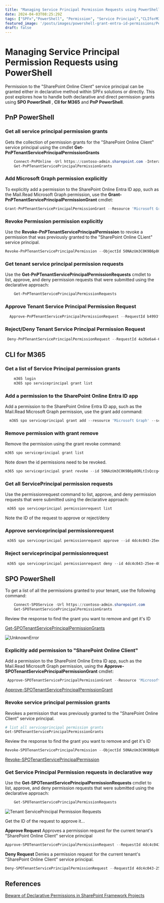 ```yaml
---
title: "Managing Service Principal Permission Requests using PowerShell"
date: 2024-04-03T08:25:29Z
tags: ["SPFx","PowerShell", "Permission", "Service Principal","CLIforM365","PnP PowerShell","SPO PowerShell","Declarative","Explicit"]
featured_image: '/posts/images/powershell-grant-entra-id-permissions/PendingRequests.png'
draft: false
---
```


# Managing Service Principal Permission Requests using PowerShell

Permission to the "SharePoint Online Client" service principal can be granted either in declarative method within SPFx solutions or directly.
This post explores how to handle both declarative and direct permission grants using **SPO PowerShell** , **ClI for M365** and **PnP PowerShell**.

## PnP PowerShell

### Get all service principal permission grants

Gets the collection of permission grants for the "SharePoint Online Client" service principal using the cmdlet **Get-PnPTenantServicePrincipalPermissionGrants** 

```PowerShell
    Connect-PnPOnline -Url https://contoso-admin.sharepoint.com -Interactive
    Get-PnPTenantServicePrincipalPermissionGrants
```

### Add Microsoft Graph permission explicitly 

To explicitly add a permission to the SharePoint Online Entra ID app, such as the Mail.Read Microsoft Graph permission, use the **Grant-PnPTenantServicePrincipalPermissionGrant** cmdlet:

```PowerShell
Grant-PnPTenantServicePrincipalPermissionGrant --Resource 'Microsoft Graph' --Scope 'Mail.Read'
```

### Revoke Permission permission explicitly

Use the **Revoke-PnPTenantServicePrincipalPermission** to revoke a permission that was previously granted to the "SharePoint Online CLient" service principal.

```PowerShell
Revoke-PnPTenantServicePrincipalPermission --ObjectId 50NAzUm3C0K9B6p8ORLtIsQccg4rMERGvFGRtBsk2fA
```

### Get tenant service principal permission requests

Use the **Get-PnPTenantServicePrincipalPermissionRequests** cmdlet to list, approve, and deny permission requests that were submitted using the declarative approach:

```PowerShell
    Get-PnPTenantServicePrincipalPermissionRequests
```

###  Approve Tenant Service Principal Permission Request

```PowerShell
  Approve-PnPTenantServicePrincipalPermissionRequest --RequestId b4993f61-036d-465b-bc2f-6ef12696c26f
```

### Reject/Deny Tenant Service Principal Permission Request

```PowerShell
 Deny-PnPTenantServicePrincipalPermissionRequest --RequestId 4a36e6a4-61df-450c-a914-6c6efdaa2dd0
```

## CLI for M365

### Get a list of Service Principal permission grants

```powershell
    m365 login
    m365 spo serviceprincipal grant list
```

### Add a permission to the SharePoint Online Entra ID app

Add a permission to the SharePoint Online Entra ID app, such as the Mail.Read Microsoft Graph permission, use the grant add command:

```PowerShell
  m365 spo serviceprincipal grant add --resource 'Microsoft Graph' --scope 'Mail.Read'
```

### Remove permission with grant remove

Remove the permission using the grant revoke command:

```PowerShell 
m365 spo serviceprincipal grant list
```

Note down the id permissions need to be revoked.

```PowerShell 
m365 spo serviceprincipal grant revoke --id 50NAzUm3C0K9B6p8ORLtIsQccg4rMERGvFGRtBsk2fA
```

### Get all ServicePrincipal permission requests

Use the permissionrequest command to list, approve, and deny permission requests that were submitted using the declarative approach:

```PowerShell 
 m365 spo serviceprincipal permissionrequest list
```

Note the ID of the request to approve or reject/deny

### Approve serviceprincipal permissionrequest

```PowerShell 
 m365 spo serviceprincipal permissionrequest approve --id 4dc4c043-25ee-40f2-81d3-b3bf63da7538
```

### Reject serviceprincipal permissionrequest

```PowerShell 
 m365 spo serviceprincipal permissionrequest deny --id 4dc4c043-25ee-40f2-81d3-b3bf63da7538
```

## SPO PowerShell

To get a list of all the permissions granted to your tenant, use the following command:

```PowerShell
    Connect-SPOService -Url https://contoso-admin.sharepoint.com
    Get-SPOTenantServicePrincipalPermissionGrants
```

Review the response to find the grant you want to remove and get it's ID

[Get-SPOTenantServicePrincipalPermissionGrants](https://learn.microsoft.com/en-us/powershell/module/sharepoint-online/get-spotenantserviceprincipalpermissiongrants?view=sharepoint-ps&wt.mc_id=MVP_308367)

![UnknownError](../images/powershell-get-sharing-links-sharepoint/ErrorGetGrants.png)

### Explicitly add permission to "SharePoint Online Client"
 
Add a permission to the SharePoint Online Entra ID app, such as the Mail.Read Microsoft Graph permission, using the **Approve-SPOTenantServicePrincipalPermissionGrant** cmdlet:

```PowerShell
 Approve-SPOTenantServicePrincipalPermissionGrant --Resource 'Microsoft Graph' --Scope 'Mail.Read'
```

[Approve-SPOTenantServicePrincipalPermissionGrant](https://learn.microsoft.com/en-us/powershell/module/sharepoint-online/approve-spotenantserviceprincipalpermissiongrant?view=sharepoint-ps&wt.mc_id=MVP_308367)


### Revoke service principal permission grants

Revokes a permission that was previously granted to the "SharePoint Online Client" service principal.

```PowerShell
# list all serviceprincipal permission grants
Get-SPOTenantServicePrincipalPermissionGrants
```

Review the response to find the grant you want to remove and get it's ID

```PowerShell
Revoke-SPOTenantServicePrincipalPermission --ObjectId 50NAzUm3C0K9B6p8ORLtIsQccg4rMERGvFGRtBsk2fA
```

[Revoke-SPOTenantServicePrincipalPermission](https://learn.microsoft.com/en-us/powershell/module/sharepoint-online/revoke-spotenantserviceprincipalpermission?view=sharepoint-ps&wt.mc_id=MVP_308367)

### Get Service Principal Permission requests in declarative way

Use the **Get-SPOTenantServicePrincipalPermissionRequests** cmdlet to list, approve, and deny permission requests that were submitted using the declarative approach:

```PowerShell
    Get-SPOTenantServicePrincipalPermissionRequests
```

![Tenant ServicePrincipal Permission Requests](../images/powershell-get-sharing-links-sharepoint/TenantServicePrincipalPermissionRequests.png)

Get the ID of the request to approve it...

**Approve Request**
Approves a permission request for the current tenant's "SharePoint Online Client" service principal

```PowerShell
Approve-SPOTenantServicePrincipalPermissionRequest --RequestId 4dc4c043-25ee-40f2-81d3-b3bf63da7538
```
**Deny Request**
Denies a permission request for the current tenant's "SharePoint Online Client" service principal.

```PowerShell
Deny-SPOTenantServicePrincipalPermissionRequest --RequestId 4dc4c043-25ee-40f2-81d3-b3bf63da7538
```

## References

[Beware of Declarative Permissions in SharePoint Framework Projects](https://www.voitanos.io/blog/consider-avoiding-declarative-permissions-with-azure-ad-services-in-sharepoint-framework-projects)